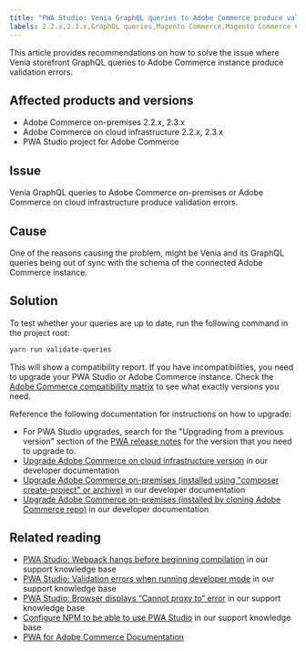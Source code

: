 ```yaml
---
title: "PWA Studio: Venia GraphQL queries to Adobe Commerce produce validation errors"
labels: 2.2.x,2.3.x,GraphQL queries,Magento Commerce,Magento Commerce Cloud,PWA,PWA Studio,Venia,compatibility report,errors,how to,validation,Adobe Commerce,cloud infrastructure,on-premises
---
```


This article provides recommendations on how to solve the issue where Venia storefront GraphQL queries to Adobe Commerce instance produce validation errors.

## Affected products and versions

* Adobe Commerce on-premises 2.2.x, 2.3.x
* Adobe Commerce on cloud infrastructure 2.2.x, 2.3.x
* PWA Studio project for Adobe Commerce

## Issue

Venia GraphQL queries to Adobe Commerce on-premises or Adobe Commerce on cloud infrastructure produce validation errors.

## Cause

One of the reasons causing the problem, might be Venia and its GraphQL queries being out of sync with the schema of the connected Adobe Commerce instance.

## Solution

To test whether your queries are up to date, run the following command in the project root:

```bash
yarn run validate-queries
```

This will show a compatibility report. If you have incompatibilities, you need to upgrade your PWA Studio or Adobe Commerce instance. Check the [Adobe Commerce compatibility matrix](https://pwastudio.io/technologies/magento-compatibility/) to see what exactly versions you need.

Reference the following documentation for instructions on how to upgrade:

* For PWA Studio upgrades, search for the "Upgrading from a previous version" section of the [PWA release notes](https://github.com/magento/pwa-studio/releases/) for the version that you need to upgrade to.
* [Upgrade Adobe Commerce on cloud infrastructure version](https://devdocs.magento.com/cloud/project/project-upgrade.html) in our developer documentation
* [Upgrade Adobe Commerce on-premises (installed using "composer create-project" or archive)](https://devdocs.magento.com/guides/v2.3/comp-mgr/cli/cli-upgrade.html) in our developer documentation
* [Upgrade Adobe Commerce on-premises (installed by cloning Adobe Commerce repo)](https://devdocs.magento.com/guides/v2.3/install-gde/install/cli/dev_update-magento.html) in our developer documentation

## Related reading

* [PWA Studio: Webpack hangs before beginning compilation](https://support.magento.com/hc/en-us/articles/360039475011) in our support knowledge base
* [PWA Studio: Validation errors when running developer mode](https://support.magento.com/hc/en-us/articles/360036928811) in our support knowledge base
* [PWA Studio: Browser displays “Cannot proxy to“ error](https://support.magento.com/hc/en-us/articles/360036581232) in our support knowledge base
* [Configure NPM to be able to use PWA Studio](https://support.magento.com/hc/en-us/articles/360022507012) in our support knowledge base
* [PWA for Adobe Commerce Documentation](https://magento.github.io/pwa-studio/)

